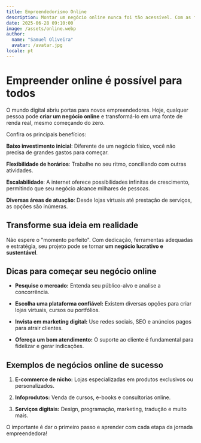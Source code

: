 ```yaml
---
title: Empreendedorismo Online
description: Montar um negócio online nunca foi tão acessível. Com as ferramentas certas, você pode transformar sua ideia em um projeto real e lucrativo.
date: 2025-06-28 09:10:00
image: /assets/online.webp
author:
  name: "Samuel Oliveira"
  avatar: /avatar.jpg
locale: pt
---
```


# Empreender online é possível para todos

O mundo digital abriu portas para novos empreendedores. Hoje, qualquer pessoa pode **criar um negócio online** e transformá-lo em uma fonte de renda real, mesmo começando do zero.

Confira os principais benefícios:

**Baixo investimento inicial**: Diferente de um negócio físico, você não precisa de grandes gastos para começar.

**Flexibilidade de horários**: Trabalhe no seu ritmo, conciliando com outras atividades.

**Escalabilidade**: A internet oferece possibilidades infinitas de crescimento, permitindo que seu negócio alcance milhares de pessoas.

**Diversas áreas de atuação**: Desde lojas virtuais até prestação de serviços, as opções são inúmeras.

## Transforme sua ideia em realidade

Não espere o "momento perfeito". Com dedicação, ferramentas adequadas e estratégia, seu projeto pode se tornar **um negócio lucrativo e sustentável**.

## Dicas para começar seu negócio online

- **Pesquise o mercado:** Entenda seu público-alvo e analise a concorrência.

- **Escolha uma plataforma confiável:** Existem diversas opções para criar lojas virtuais, cursos ou portfólios.

- **Invista em marketing digital:** Use redes sociais, SEO e anúncios pagos para atrair clientes.

- **Ofereça um bom atendimento:** O suporte ao cliente é fundamental para fidelizar e gerar indicações.

## Exemplos de negócios online de sucesso

1. **E-commerce de nicho:** Lojas especializadas em produtos exclusivos ou personalizados.

2. **Infoprodutos:** Venda de cursos, e-books e consultorias online.

3. **Serviços digitais:** Design, programação, marketing, tradução e muito mais.

O importante é dar o primeiro passo e aprender com cada etapa da jornada empreendedora!
